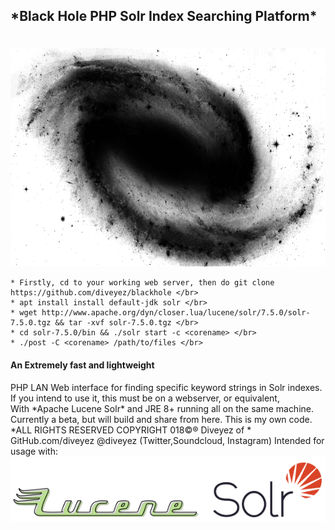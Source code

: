 <h2>*Black Hole PHP Solr Index Searching Platform*</p></h2></br>
<img src="images/blackhole.png" height="350" width="800"></img></br>

```
* Firstly, cd to your working web server, then do git clone https://github.com/diveyez/blackhole </br>
* apt install install default-jdk solr </br>
* wget http://www.apache.org/dyn/closer.lua/lucene/solr/7.5.0/solr-7.5.0.tgz && tar -xvf solr-7.5.0.tgz </br>
* cd solr-7.5.0/bin && ./solr start -c <corename> </br>
* ./post -C <corename> /path/to/files </br>
```

<h4>An Extremely fast and lightweight</h4> PHP LAN Web interface for finding specific keyword strings in Solr indexes.</br>
If you intend to use it, this must be on a webserver, or equivalent,</br>
With *Apache Lucene Solr* and JRE 8+ running all on the same machine.</br>
Currently a beta, but will build and share from here. This is my own code.</br>
*ALL RIGHTS RESERVED COPYRIGHT 018©® Diveyez of <a href="https://r2nhosting.com/"></a>*</br>
GitHub.com/diveyez @diveyez (Twitter,Soundcloud, Instagram)
Intended for usage with:
<a href="lucene.apache.org/solr"><img src="images/solr.png"></img></a>
